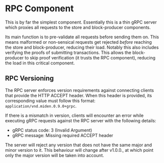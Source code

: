 # RPC Component

This is by far the simplest component. Essentially this is a thin gRPC server which proxies all requests to the store
and block-producer components.

Its main function is to pre-validate all requests before sending them on. This means malformed or non-sensical requests
get rejected _before_ reaching the store and block-producer, reducing their load. Notably this also includes verifying
the proofs of submitting transactions. This allows the block-producer to skip proof verification (it trusts the RPC
component), reducing the load in this critical component.

## RPC Versioning

The RPC server enforces version requirements against connecting clients that provide the HTTP ACCEPT header. When this header is provided, its corresponding value must follow this format: `application/vnd.miden.0.9.0+grpc`.

If there is a mismatch in version, clients will encounter an error while executing gRPC requests against the RPC server with the following details:

- gRPC status code: 3 (Invalid Argument)
- gRPC message: Missing required ACCEPT header

The server will reject any version that does not have the same major and minor version to it. This behaviour will change after v1.0.0., at which point only the major version will be taken into account.
